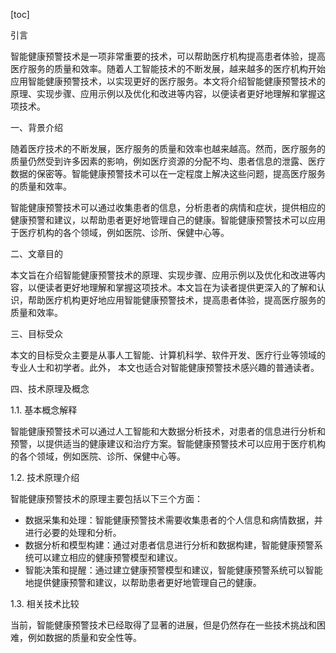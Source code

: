 
[toc]                    
                
                
引言

智能健康预警技术是一项非常重要的技术，可以帮助医疗机构提高患者体验，提高医疗服务的质量和效率。随着人工智能技术的不断发展，越来越多的医疗机构开始应用智能健康预警技术，以实现更好的医疗服务。本文将介绍智能健康预警技术的原理、实现步骤、应用示例以及优化和改进等内容，以便读者更好地理解和掌握这项技术。

一、背景介绍

随着医疗技术的不断发展，医疗服务的质量和效率也越来越高。然而，医疗服务的质量仍然受到许多因素的影响，例如医疗资源的分配不均、患者信息的泄露、医疗数据的保密等。智能健康预警技术可以在一定程度上解决这些问题，提高医疗服务的质量和效率。

智能健康预警技术可以通过收集患者的信息，分析患者的病情和症状，提供相应的健康预警和建议，以帮助患者更好地管理自己的健康。智能健康预警技术可以应用于医疗机构的各个领域，例如医院、诊所、保健中心等。

二、文章目的

本文旨在介绍智能健康预警技术的原理、实现步骤、应用示例以及优化和改进等内容，以便读者更好地理解和掌握这项技术。本文旨在为读者提供更深入的了解和认识，帮助医疗机构更好地应用智能健康预警技术，提高患者体验，提高医疗服务的质量和效率。

三、目标受众

本文的目标受众主要是从事人工智能、计算机科学、软件开发、医疗行业等领域的专业人士和初学者。此外， 本文也适合对智能健康预警技术感兴趣的普通读者。

四、技术原理及概念

1.1. 基本概念解释

智能健康预警技术可以通过人工智能和大数据分析技术，对患者的信息进行分析和预警，以提供适当的健康建议和治疗方案。智能健康预警技术可以应用于医疗机构的各个领域，例如医院、诊所、保健中心等。

1.2. 技术原理介绍

智能健康预警技术的原理主要包括以下三个方面：

- 数据采集和处理：智能健康预警技术需要收集患者的个人信息和病情数据，并进行必要的处理和分析。
- 数据分析和模型构建：通过对患者信息进行分析和数据构建，智能健康预警系统可以建立相应的健康预警模型和建议。
- 智能决策和提醒：通过建立健康预警模型和建议，智能健康预警系统可以智能地提供健康预警和建议，以帮助患者更好地管理自己的健康。

1.3. 相关技术比较

当前，智能健康预警技术已经取得了显著的进展，但是仍然存在一些技术挑战和困难，例如数据的质量和安全性等。

